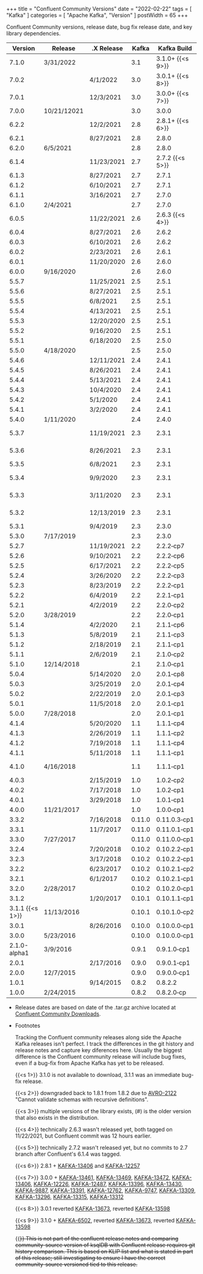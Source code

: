 +++
title = "Confluent Community Versions"
date = "2022-02-22"
tags = [ "Kafka" ]
categories = [ "Apache Kafka", "Version" ]
postWidth = 65
+++

Confluent Community versions, release date, bug fix release date, and key library dependencies.

<!--more-->
| Version              | Release     | .X Release | Kafka | Kafka Build           | Scala               | ZK     | RocksDB  | Jackson | slf4j&#8209;log4j12 | Avro                 | ksqlDB                 |
|----------------------|-------------|------------|-------|-----------------------|---------------------|--------|----------|---------|---------------------|----------------------|------------------------|
| 7.1.0                | 3/31/2022   |            | 3.1   | 3.1.0+&nbsp;{{<s 9>}} | 2.13.6              | 3.6.3  | 6.22.1.1 | 2.12.3  | 1.7.30              | 1.11.0               | 0.24.0+&nbsp;{{<s A>}} |
| 7.0.2                |             | 4/1/2022   | 3.0   | 3.0.1+&nbsp;{{<s 8>}} | 2.13.6              | 3.6.3  | 6.19.3   | 2.12.6  | 1.7.30              | 1.11.0               | 0.21.0                 |
| 7.0.1                |             | 12/3/2021  | 3.0   | 3.0.0+&nbsp;{{<s 7>}} | 2.13.6              | 3.6.3  | 6.19.3   | 2.12.3  | 1.7.30              | 1.10.1               | 0.21.0                 |
| 7.0.0                | 10/21/12021 |            | 3.0   | 3.0.0                 | 2.13.6              | 3.6.3  | 6.19.3   | 2.12.3  | 1.7.30              | 1.10.1               | 0.21.0                 |
| 6.2.2                |             | 12/2/2021  | 2.8   | 2.8.1+&nbsp;{{<s 6>}} | 2.13.5              | 3.5.9  | 5.18.4   | 2.10.5  | 1.7.30              | 1.10.1               | 0.17.0                 |
| 6.2.1                |             | 8/27/2021  | 2.8   | 2.8.0                 | 2.13.5              | 3.5.9  | 5.18.4   | 2.10.5  | 1.7.30              | 1.10.1               | 0.17.0                 |
| 6.2.0                | 6/5/2021    |            | 2.8   | 2.8.0                 | 2.13.5              | 3.5.9  | 5.18.4   | 2.10.5  | 1.7.30              | 1.10.1               | 0.17.0                 |
| 6.1.4                |             | 11/23/2021 | 2.7   | 2.7.2&nbsp;{{<s 5>}}  | 2.13.3              | 3.5.9  | 5.18.4   | 2.10.5  | 1.7.30              | 1.9.2                | 0.14.0                 |
| 6.1.3                |             | 8/27/2021  | 2.7   | 2.7.1                 | 2.13.3              | 3.5.9  | 5.18.4   | 2.10.5  | 1.7.30              | 1.9.2                | 0.14.0                 |
| 6.1.2                |             | 6/10/2021  | 2.7   | 2.7.1                 | 2.13.3              | 3.5.9  | 5.18.4   | 2.10.5  | 1.7.30              | 1.9.2                | 0.14.0                 |
| 6.1.1                |             | 3/16/2021  | 2.7   | 2.7.0                 | 2.13.3              | 3.5.9  | 5.18.4   | 2.10.5  | 1.7.30              | 1.9.2                | 0.14.0                 |
| 6.1.0                | 2/4/2021    |            | 2.7   | 2.7.0                 | 2.13.3              | 3.5.8  | 5.18.4   | 2.10.5  | 1.7.30              | 1.9.2                | 0.14.0                 |
| 6.0.5                |             | 11/22/2021 | 2.6   | 2.6.3&nbsp;{{<s 4>}}  | 2.13.2              | 3.5.9  | 5.18.4   | 2.10.5  | 1.7.30              | 1.9.2                | 0.14.0                 |
| 6.0.4                |             | 8/27/2021  | 2.6   | 2.6.2                 | 2.13.2              | 3.5.9  | 5.18.4   | 2.10.5  | 1.7.30              | 1.9.2                | 0.11.0                 |
| 6.0.3                |             | 6/10/2021  | 2.6   | 2.6.2                 | 2.13.2              | 3.5.9  | 5.18.4   | 2.10.5  | 1.7.30              | 1.9.2                | 0.11.0                 |
| 6.0.2                |             | 2/23/2021  | 2.6   | 2.6.1                 | 2.13.2              | 3.5.9  | 5.18.4   | 2.10.5  | 1.7.30              | 1.9.2                | 0.11.0                 |
| 6.0.1                |             | 11/20/2020 | 2.6   | 2.6.0                 | 2.13.2              | 3.5.8  | 5.18.4   | 2.10.5  | 1.7.30              | 1.9.2                | 0.11.0                 |
| 6.0.0                | 9/16/2020   |            | 2.6   | 2.6.0                 | 2.13.2              | 3.5.8  | 5.18.4   | 2.10.5  | 1.7.30              | 1.9.2                | 0.11.0                 |
| 5.5.7                |             | 11/25/2021 | 2.5   | 2.5.1                 | 2.12.10             | 3.5.9  | 5.18.3   | 2.10.5  | 1.7.30              | 1.9.2                | 0.7.0                  |
| 5.5.6                |             | 8/27/2021  | 2.5   | 2.5.1                 | 2.12.10             | 3.5.9  | 5.18.3   | 2.10.5  | 1.7.30              | 1.9.2                | 0.7.0                  |
| 5.5.5                |             | 6/8/2021   | 2.5   | 2.5.1                 | 2.12.10             | 3.5.9  | 5.18.3   | 2.10.5  | 1.7.30              | 1.9.2                | 0.7.0                  |
| 5.5.4                |             | 4/13/2021  | 2.5   | 2.5.1                 | 2.12.10             | 3.5.9  | 5.18.3   | 2.10.5  | 1.7.30              | 1.9.2                | 0.7.0                  |
| 5.5.3                |             | 12/20/2020 | 2.5   | 2.5.1                 | 2.12.10             | 3.5.8  | 5.18.3   | 2.10.5  | 1.7.30              | 1.9.2                | 0.7.0                  |
| 5.5.2                |             | 9/16/2020  | 2.5   | 2.5.1                 | 2.12.10             | 3.5.8  | 5.18.3   | 2.10.2  | 1.7.30              | 1.9.2                | 0.7.0                  |
| 5.5.1                |             | 6/18/2020  | 2.5   | 2.5.0                 | 2.12.10             | 3.5.8  | 5.18.3   | 2.10.2  | 1.7.30              | 1.9.2                | 0.7.0                  |
| 5.5.0                | 4/18/2020   |            | 2.5   | 2.5.0                 | 2.12.10             | 3.5.7  | 5.18.3   | 2.10.2  | 1.7.30              | 1.9.2                | 0.7.0                  |
| 5.4.6                |             | 12/11/2021 | 2.4   | 2.4.1                 | 2.12.10             | 3.5.9  | 5.18.3   | 2.10.5  | 1.7.28              | 1.9.2                | 0.6.0                  |
| 5.4.5                |             | 8/26/2021  | 2.4   | 2.4.1                 | 2.12.10             | 3.5.9  | 5.18.3   | 2.10.5  | 1.7.28              | 1.9.2                | 0.6.0                  |
| 5.4.4                |             | 5/13/2021  | 2.4   | 2.4.1                 | 2.12.10             | 3.5.9  | 5.18.3   | 2.10.5  | 1.7.28              | 1.9.2                | 0.6.0                  |
| 5.4.3                |             | 10/4/2020  | 2.4   | 2.4.1                 | 2.12.10             | 3.5.8  | 5.18.3   | 2.10.5  | 1.7.28              | 1.9.2                | 0.6.0                  |
| 5.4.2                |             | 5/1/2020   | 2.4   | 2.4.1                 | 2.12.10             | 3.5.7  | 5.18.3   | 2.9.10  | 1.7.28              | 1.9.1                | 0.6.0                  |
| 5.4.1                |             | 3/2/2020   | 2.4   | 2.4.1                 | 2.12.10             | 3.5.7  | 5.18.3   | 2.9.10  | 1.7.28              | 1.9.1                | 0.6.0                  |
| 5.4.0                | 1/11/2020   |            | 2.4   | 2.4.0                 | 2.12.10             | 3.5.6  | 5.18.3   | 2.9.10  | 1.7.28              | 1.9.1                | 0.6.0                  |
| 5.3.7                |             | 11/19/2021 | 2.3   | 2.3.1                 | 2.12.12(8){{<s 3>}} | 3.4.14 | 5.18.3   | 2.10.5  | 1.7.26              | 1.8.1                |                        |
| 5.3.6                |             | 8/26/2021  | 2.3   | 2.3.1                 | 2.12.12(8){{<s 3>}} | 3.4.14 | 5.18.3   | 2.10.5  | 1.7.26              | 1.8.1                |                        |
| 5.3.5                |             | 6/8/2021   | 2.3   | 2.3.1                 | 2.11.12             | 3.4.14 | 5.18.3   | 2.10.5  | 1.7.26              | 1.8.1                |                        |
| 5.3.4                |             | 9/9/2020   | 2.3   | 2.3.1                 | 2.12.10(8){{<s 3>}} | 3.4.14 | 5.18.3   | 2.10.0  | 1.7.26              | 1.8.1                |                        |
| 5.3.3                |             | 3/11/2020  | 2.3   | 2.3.1                 | 2.12.10(8){{<s 3>}} | 3.4.14 | 5.18.3   | 2.10.0  | 1.7.26              | 1.8.1                |                        |
| 5.3.2                |             | 12/13/2019 | 2.3   | 2.3.1                 | 2.12.10(8){{<s 3>}} | 3.4.14 | 5.18.3   | 2.10.0  | 1.7.26              | 1.8.1                |                        |
| 5.3.1                |             | 9/4/2019   | 2.3   | 2.3.0                 | 2.12.8              | 3.4.14 | 5.18.3   | 2.9.9   | 1.7.26              | 1.8.1                |                        |
| 5.3.0                | 7/17/2019   |            | 2.3   | 2.3.0                 | 2.11.12             | 3.4.14 | 5.18.3   | 2.9.9   | 1.7.26              | 1.8.1                |                        |
| 5.2.7                |             | 11/19/2021 | 2.2   | 2.2.2&#8209;cp7       | 2.12.8              | 3.4.14 | 5.18.3   | 2.10.5  | 1.7.25              | 1.8.1                |                        |
| 5.2.6                |             | 9/10/2021  | 2.2   | 2.2.2&#8209;cp6       | 2.12.8              | 3.4.14 | 1.9.2    | 2.10.5  | 1.7.25              | 1.8.1                |                        |
| 5.2.5                |             | 6/17/2021  | 2.2   | 2.2.2&#8209;cp5       | 2.12.8              | 3.4.14 | 5.15.10  | 2.10.5  | 1.7.25              | 1.8.1                |                        |
| 5.2.4                |             | 3/26/2020  | 2.2   | 2.2.2&#8209;cp3       | 2.12.8              | 3.4.13 | 5.15.10  | 2.10.0  | 1.7.25              | 1.8.1                |                        |
| 5.2.3                |             | 8/23/2019  | 2.2   | 2.2.2&#8209;cp1       | 2.12.7              | 3.4.13 | 5.15.10  | 2.9.9   | 1.7.25              | 1.8.1                |                        |
| 5.2.2                |             | 6/4/2019   | 2.2   | 2.2.1&#8209;cp1       | 2.12.7              | 3.4.13 | 5.15.10  | 2.9.8   | 1.7.25              | 1.8.1                |                        |
| 5.2.1                |             | 4/2/2019   | 2.2   | 2.2.0&#8209;cp2       | 2.12.6              | 3.4.13 | 5.15.10  | 2.9.8   | 1.7.25              | 1.8.1                |                        |
| 5.2.0                | 3/28/2019   |            | 2.2   | 2.2.0&#8209;cp1       | 2.11.12             | 3.4.13 | 5.15.10  | 2.9.8   | 1.7.25              | 1.8.1                |                        |
| 5.1.4                |             | 4/2/2020   | 2.1   | 2.1.1&#8209;cp6       | 2.11.12             | 3.4.13 | 5.14.2   | 2.9.10  | 1.7.25              | 1.8.1                |                        |
| 5.1.3                |             | 5/8/2019   | 2.1   | 2.1.1&#8209;cp3       | 2.11.12             | 3.4.13 | 5.14.2   | 2.9.8   | 1.7.25              | 1.8.1                |                        |
| 5.1.2                |             | 2/18/2019  | 2.1   | 2.1.1&#8209;cp1       | 2.11.12             | 3.4.13 | 5.14.2   | 2.9.8   | 1.7.25              | 1.8.1                |                        |
| 5.1.1                |             | 2/6/2019   | 2.1   | 2.1.0&#8209;cp2       | 2.11.12             | 3.4.13 | 5.14.2   | 2.9.8   | 1.7.25              | 1.8.1                |                        |
| 5.1.0                | 12/14/2018  |            | 2.1   | 2.1.0&#8209;cp1       | 2.11.12             | 3.4.13 | 5.14.2   | 2.9.7   | 1.7.25              | 1.8.1                |                        |
| 5.0.4                |             | 5/14/2020  | 2.0   | 2.0.1&#8209;cp8       | 2.11.12             | 3.4.13 | 5.7.3    | 2.9.10  | 1.7.25              | 1.8.1                |                        |
| 5.0.3                |             | 3/25/2019  | 2.0   | 2.0.1&#8209;cp4       | 2.11.12             | 3.4.13 | 5.7.3    | 2.9.7   | 1.7.25              | 1.8.1                |                        |
| 5.0.2                |             | 2/22/2019  | 2.0   | 2.0.1&#8209;cp3       | 2.11.12             | 3.4.13 | 5.7.3    | 2.9.7   | 1.7.25              | 1.8.1                |                        |
| 5.0.1                |             | 11/5/2018  | 2.0   | 2.0.1&#8209;cp1       | 2.11.12             | 3.4.13 | 5.7.3    | 2.9.7   | 1.7.25              | 1.8.1                |                        |
| 5.0.0                | 7/28/2018   |            | 2.0   | 2.0.1&#8209;cp1       | 2.11.12             | 3.4.13 | 5.7.3    | 2.9.6   | 1.7.25              | 1.8.1                |                        |
| 4.1.4                |             | 5/20/2020  | 1.1   | 1.1.1&#8209;cp4       | 2.11.12             | 3.4.10 | 5.7.3    | 2.9.7   | 1.7.25              | 1.8.1                | \-                     |
| 4.1.3                |             | 2/26/2019  | 1.1   | 1.1.1&#8209;cp2       | 2.11.12             | 3.4.10 | 5.7.3    | 2.9.7   | 1.7.25              | 1.8.1                | \-                     |
| 4.1.2                |             | 7/19/2018  | 1.1   | 1.1.1&#8209;cp4       | 2.11.12             | 3.4.10 | 5.7.3    | 2.9.6   | 1.7.25              | 1.8.1                | \-                     |
| 4.1.1                |             | 5/11/2018  | 1.1   | 1.1.1&#8209;cp1       | 2.11.12             | 3.4.10 | 5.7.3    | 2.9.5   | 1.7.25              | 1.8.1                | \-                     |
| 4.1.0                | 4/16/2018   |            | 1.1   | 1.1.1&#8209;cp1       | 2.11.12             | 3.4.10 | 5.7.3    | 2.9.4   | 1.7.25              | 1.8.1&nbsp;{{<s 2>}} | \-                     |
| 4.0.3                |             | 2/15/2019  | 1.0   | 1.0.2&#8209;cp2       | 2.11.12             | 3.4.10 | 5.7.3    | 2.9.7   | 1.7.25              | 1.8.2                | \-                     |
| 4.0.2                |             | 7/17/2018  | 1.0   | 1.0.2&#8209;cp1       | 2.11.12             | 3.4.10 | 5.7.3    | 2.9.6   | 1.7.25              | 1.8.2                | \-                     |
| 4.0.1                |             | 3/29/2018  | 1.0   | 1.0.1&#8209;cp1       | 2.11.12             | 3.4.10 | 5.7.3    | 2.9.1   | 1.7.25              | 1.8.2                | \-                     |
| 4.0.0                | 11/21/2017  |            | 1.0   | 1.0.0&#8209;cp1       | 2.11.11             | 3.4.10 | 5.7.3    | 2.9.1   | 1.7.25              | 1.8.2                | \-                     |
| 3.3.2                |             | 7/16/2018  | 0.11.0 | 0.11.0.3&#8209;cp1    | 2.11.11             | 3.4.10 | 5.0.1    | 2.8.11  | 1.7.25              | 1.8.2                | \-                     |
| 3.3.1                |             | 11/7/2017  | 0.11.0 | 0.11.0.1&#8209;cp1    | 2.11.11             | 3.4.10 | 5.0.1    | 2.8.5   | 1.7.25              | 1.8.2                | \-                     |
| 3.3.0                | 7/27/2017   |            | 0.11.0 | 0.11.0.0&#8209;cp1    | 2.11.11             | 3.4.10 | 5.0.1    | 2.8.5   | 1.7.25              | 1.8.2                | \-                     |
| 3.2.4                |             | 7/20/2018  | 0.10.2 | 0.10.2.2&#8209;cp1    | 2.11.8              | 3.4.9  | 5.0.1    | 2.8.11  | 1.7.21              | 1.7.7                | \-                     |
| 3.2.3                |             | 3/17/2018  | 0.10.2 | 0.10.2.2&#8209;cp1    | 2.11.8              | 3.4.9  | 5.0.1    | 2.8.5   | 1.7.21              | 1.7.7                | \-                     |
| 3.2.2                |             | 6/23/2017  | 0.10.2 | 0.10.2.1&#8209;cp2    | 2.11.8              | 3.4.9  | 5.0.1    | 2.8.5   | 1.7.21              | 1.7.7                | \-                     |
| 3.2.1                |             | 6/1/2017   | 0.10.2 | 0.10.2.1&#8209;cp1    | 2.11.8              | 3.4.9  | 5.0.1    | 2.8.5   | 1.7.21              | 1.7.7                | \-                     |
| 3.2.0                | 2/28/2017   |            | 0.10.2 | 0.10.2.0&#8209;cp1    | 2.11.8              | 3.4.9  | 5.0.1    | 2.8.5   | 1.7.21              | 1.7.7                | \-                     |
| 3.1.2                |             | 1/20/2017  | 0.10.1 | 0.10.1.1&#8209;cp1    | 2.11.8              | 3.4.8  | 4.9.0    | 2.6.3   | 1.7.21              | 1.7.7                | \-                     |
| 3.1.1&nbsp;{{<s 1>}} | 11/13/2016  |            | 0.10.1 | 0.10.1.0&#8209;cp2    | 2.11.8              | 3.4.8  | 4.9.0    | 2.6.3   | 1.7.21              | 1.7.7                | \-                     |
| 3.0.1                |             | 8/26/2016  | 0.10.0 | 0.10.0.0&#8209;cp1    | 2.11.8              | 3.4.6  | 4.8.0    | 2.6.3   | 1.7.21              | 1.7.7                | \-                     |
| 3.0.0                | 5/23/2016   |            | 0.10.0 | 0.10.0.0&#8209;cp1    | 2.11.8              | 3.4.6  | 4.4.1    | 2.6.3   | 1.7.21              | 1.7.7                | \-                     |
| 2.1.0-alpha1         | 3/9/2016    |            | 0.9.1 | 0.9.1.0&#8209;cp1     | 2.11.7              | 3.4.6  | 4.1.0    | 2.6.3   | 1.7.6               | 1.7.7                | \-                     |
| 2.0.1                |             | 2/17/2016  | 0.9.0 | 0.9.0.1&#8209;cp1     | 2.11.7              | 3.4.6  | \-       | 2.5.4   | 1.7.6               | 1.7.7                | \-                     |
| 2.0.0                | 12/7/2015   |            | 0.9.0 | 0.9.0.0&#8209;cp1     | 2.11.7              | 3.4.6  | \-       | 2.5.4   | 1.7.6               | 1.7.7                | \-                     |
| 1.0.1                |             | 9/14/2015  | 0.8.2 | 0.8.2.2               | 2.11.5              | 3.4.6  | \-       | 2.4.3   | 1.6.1               | 1.7.7                | \-                     |
| 1.0.0                | 2/24/2015   |            | 0.8.2 | 0.8.2.0&#8209;cp      | 2.11.5              | 3.4.6  | \-       | 2.4.3   | 1.6.1               | 1.7.7                | \-                     |

* Release dates are based on date of the .tar.gz archive located at [Confluent Community Downloads](https://packages.confluent.io/archive/).			

* Footnotes

  Tracking the Confluent community releases along side the Apache Kafka releases isn't perfect. 
I track the differences in the git history and release notes and capture key diferences here. 
Usually the biggest difference is the Confluent community release will include bug fixes, even if a bug-fix from Apache Kafka has yet to be released.

  {{<s 1>}} 3.1.0 is not available to download, 3.1.1 was an immediate bug-fix release.

  {{<s 2>}} downgraded back to 1.8.1 from 1.8.2 due to [AVRO-2122](https://issues.apache.org/jira/browse/AVRO-2122) "Cannot validate schemas with recursive definitions".

  {{<s 3>}} multiple versions of the library exists, (#) is the older version that also exists in the distribution.

  {{<s 4>}} technically 2.6.3 wasn't released yet, both tagged on 11/22/2021, but Confluent commit was 12 hours earlier.

  {{<s 5>}} technically 2.7.2 wasn't released yet, but no commits to 2.7 branch after Confluent's 6.1.4 was tagged.

  {{<s 6>}} 2.8.1 + [KAFKA-13406](https://issues.apache.org/jira/browse/KAFKA-13406) and [KAFKA-12257](https://issues.apache.org/jira/browse/KAFKA-12257)

  {{<s 7>}} 3.0.0 + [KAFKA-13461](https://issues.apache.org/jira/browse/KAFKA-13461), [KAFKA-13469](https://issues.apache.org/jira/browse/KAFKA-13469), [KAFKA-13472](https://issues.apache.org/jira/browse/KAFKA-13472), [KAFKA-13406](https://issues.apache.org/jira/browse/KAFKA-13406), [KAFKA-12226](https://issues.apache.org/jira/browse/KAFKA-12226), [KAFKA-12487](https://issues.apache.org/jira/browse/KAFKA-12487), [KAFKA-13396](https://issues.apache.org/jira/browse/KAFKA-13396), [KAFKA-13430](https://issues.apache.org/jira/browse/KAFKA-13430), [KAFKA-9887](https://issues.apache.org/jira/browse/KAFKA-9887), [KAFKA-13391](https://issues.apache.org/jira/browse/KAFKA-13391), [KAFKA-12762](https://issues.apache.org/jira/browse/KAFKA-12762), [KAFKA-9747](https://issues.apache.org/jira/browse/KAFKA-9747), [KAFKA-13309](https://issues.apache.org/jira/browse/KAFKA-13309), [KAFKA-13296](https://issues.apache.org/jira/browse/KAFKA-13296), [KAFKA-13315](https://issues.apache.org/jira/browse/KAFKA-13315), [KAFKA-13312](https://issues.apache.org/jira/browse/KAFKA-13312)

  {{<s 8>}} 3.0.1 reverted [KAFKA-13673](https://issues.apache.org/jira/browse/KAFKA-13673), reverted [KAFKA-13598](https://issues.apache.org/jira/browse/KAFKA-13598) 

  {{<s 9>}} 3.1.0 + [KAFKA-6502](https://issues.apache.org/jira/browse/KAFKA-6502), reverted [KAFKA-13673](https://issues.apache.org/jira/browse/KAFKA-13673), reverted [KAFKA-13598](https://issues.apache.org/jira/browse/KAFKA-13598)

  {{<s A>}} This is not part of the confluent release notes and comparing community-source version of ksqlDB with Confluent release requires git history comparison. 
This is based on KLIP list and what is stated in part of this release; still investigating to ensure I have the correct community-source versioned tied to this release.